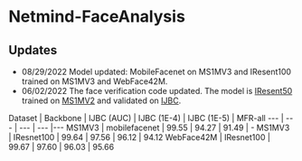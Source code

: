 # Netmind-FaceAnalysis

## Updates
 * 08/29/2022 Model updated: MobileFacenet on MS1MV3 and IResent100 trained on MS1MV3 and WebFace42M.
 * 06/02/2022 The face verification code updated. The model is [IResent50](https://arxiv.org/abs/2004.04989) trained on [MS1MV2](https://github.com/deepinsight/insightface/tree/master/recognition/_datasets_) and validated on [IJBC](https://github.com/deepinsight/insightface/tree/master/recognition/_datasets_).

Dataset | Backbone | IJBC (AUC) | IJBC (1E-4) | IJBC (1E-5) | MFR-all
--- | --- | --- | --- |--- 
MS1MV3 | mobilefacenet | 99.55 | 94.27 | 91.49 | - 
MS1MV3 | IResnet100 | 99.64 | 97.56 | 96.12 | 94.12 
WebFace42M | IResnet100 | 99.67 | 97.60 | 96.03 | 95.66
